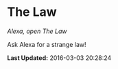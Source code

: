 # The Law
*Alexa, open The Law*

Ask Alexa for a strange law!

**Last Updated:** 2016-03-03 20:28:24
